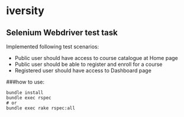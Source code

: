 iversity
========
## Selenium Webdriver test task

Implemented following test scenarios:
 * Public user should have access to course catalogue at Home page
 * Public user should be able to register and enroll for a course
 * Registered user should have access to Dashboard page

###how to use:

    bundle install
    bundle exec rspec
    # or
    bundle exec rake rspec:all
